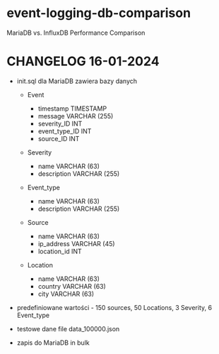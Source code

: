 # event-logging-db-comparison
MariaDB vs. InfluxDB Performance Comparison

# CHANGELOG 16-01-2024
- init.sql dla MariaDB zawiera  bazy danych
  - Event
    - timestamp TIMESTAMP
    - message VARCHAR (255)
    - severity_ID INT
    - event_type_ID INT
    - source_ID INT

  - Severity
    - name VARCHAR (63)
    - description VARCHAR (255)

  - Event_type
    - name VARCHAR (63)
    - description VARCHAR (255)

  - Source
    - name VARCHAR (63)
    - ip_address VARCHAR (45)
    - location_id INT

  - Location
    - name VARCHAR (63)
    - country VARCHAR (63)
    - city VARCHAR (63) 

- predefiniowane wartości - 150 sources, 50 Locations, 3 Severity, 6 Event_type
- testowe dane file data_100000.json
- zapis do MariaDB in bulk
